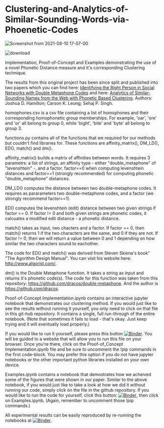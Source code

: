 # Clustering-and-Analytics-of-Similar-Sounding-Words-via-Phoenetic-Codes

![Screenshot from 2021-08-10 17-07-00](https://user-images.githubusercontent.com/18585507/128941296-de47b3b2-983b-4997-8839-44c7bfc114e1.png)

![download](https://user-images.githubusercontent.com/18585507/128941167-8ee5fe41-8a1e-4d92-95c1-77690e9a4c72.png)

Implementation, Proof-of-Concept and Examples demonstrating the use of a novel Phonetic Distance measure and it's corresponding Clustering technique.

The results from this original project has been since split and published into two papers which you can find here: [Identifying the Right Person in Social Networks with Double Metaphone Codes](https://ieeexplore.ieee.org/abstract/document/9443676) and here: [Analytics of Similar-Sounding Names from the Web with Phonetic Based Clustering](https://ieeexplore.ieee.org/document/9457753). Authors: Joshua D. Hamilton; Carson K. Leung; Sehaj P. Singh.

homophones.csv is a csv file containing a list of homophones and their corresponding homophonetic group memberships.
For example, 'oar', 'ore' and 'or' all belong to group 0, while 'bight', 'bite' and 'byte' all belong to group 3.

functions.py contains all of the functions that we required for our methods but couldn't find libraries for.
These functions are affinity_matrix(), DM_LD(), ED(), match() and dm().

affinity_matrix() builds a matrix of affinities between words. It requires 3 parametrs: a list of strings, an affinity type - either "double_metaphone" of "levenshtein" -, and a factor. factor==0 when computing levenshtein distances and factor==1 (strongly recommended) for computing phonetic "double_metaphone" distances.

DM_LD() computes the distance between two double-metaphone codes. It requires as pararameters two double-metaphone codes, and 
a factor (we strongly recommend factor==1).

ED() computes the levenshtein (edit) distance between two given strings if factor == 0. If factor != 0 and both given strings are phonetic codes, it calcuates a modified edit distance - a phonetic distance.

match() takes as input, two chacters and a factor. If factor == 0, then match() returns
1 if the two characters are the same, and 0 if they are not.
If factor != 0, then we will return a value between 0 and 1 depending on how similar the 
two characters sound to eachother.

The code for ED() and match() was derived from Steven Skiena's book" "The Agorithm Design Manual".
You can visit his website here: http://www.algorist.com/.

dm() is the Double Metaphone function. It takes a string as input and returns it's phonetic code(s).
The code for this function was taken from this repository: https://github.com/dracos/double-metaphone.
And the author is https://github.com/dracos.

Proof-of-Concept Implementation.ipynb contains an interactive jupyter notebook that demonstrates our clustering method.
If you would just like to see the results without running it yourself, you only need to click on that file in this git-hub repository. It contains a single, full run-through of the entire notebook. (Note that sometimes it fails to load - that's okay. Just keep trying and it will eventually load properly.)

If you would like to run it yourself, please press this button [![Binder](https://mybinder.org/badge_logo.svg)](https://mybinder.org/v2/gh/minc33/Proof-of-Concept_Implementation/master). You will be guided to a website that will allow you to run this file on your browser. Once you're there, click on the Proof-of_Concept Implementation.ipynb file and be sure to uncomment the !pip commands in the first code-block. You may prefer this option if you do not have jupyter notebooks or the other important python libraries installed on your own device.

Examples.ipynb contains a notebook that demostrates how we acheived some of the figures that were shown in our paper.
Similar to the above notebook, if you would just like to take a look at how we did it without running our code, simply click on the file in the github repository. If you would like to run the code for yourself, click this button: [![Binder](https://mybinder.org/badge_logo.svg)](https://mybinder.org/v2/gh/minc33/Proof-of-Concept_Implementation/master), then click on Examples.ipynb. (Again, remember to uncomment those !pip commands.)

All experimental results can be easily reproduced by re-running the notebooks at [![Binder](https://mybinder.org/badge_logo.svg)](https://mybinder.org/v2/gh/minc33/Proof-of-Concept_Implementation/master).

